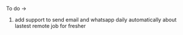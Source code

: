 To do ->
1. add support to send email and whatsapp daily automatically about lastest remote job for fresher